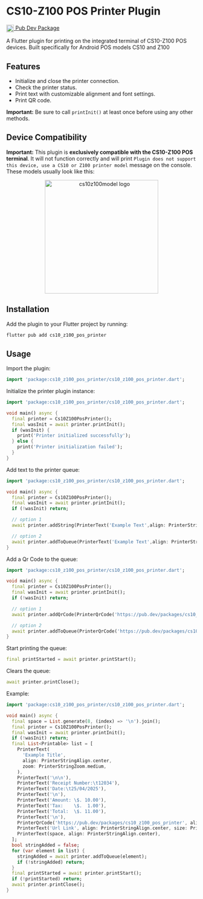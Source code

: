 # CS10-Z100 POS Printer Plugin

[<img src="https://github.com/user-attachments/assets/6f0b1f67-f682-4f82-9f21-4822bf07cdfb" alt="pubdev logo" width="20" align="absmiddle"/> Pub Dev Package](https://pub.dev/packages/cs10_z100_pos_printer)


A Flutter plugin for printing on the integrated terminal of CS10-Z100 POS devices.
Built specifically for Android POS models CS10 and Z100

## Features

* Initialize and close the printer connection.
* Check the printer status.
* Print text with customizable alignment and font settings.
* Print QR code.

**Important:** Be sure to call `printInit()` at least once before using any other methods.

## Device Compatibility

**Important:** This plugin is **exclusively compatible with the CS10-Z100 POS terminal**. It will not function correctly and will print  `Plugin does not support this device, use a CS10 or Z100 printer model` message on the console.
These models usually look like this:

<p align="center">
  <img src="https://github.com/user-attachments/assets/f41772cd-8128-4460-842d-8d85202d145c" alt="cs10z100model logo" width="300"/>
</p>

## Installation

Add the plugin to your Flutter project by running:

```bash
flutter pub add cs10_z100_pos_printer
```

## Usage

Import the plugin:

```dart
import 'package:cs10_z100_pos_printer/cs10_z100_pos_printer.dart';
```

Initialize the printer plugin instance:

```dart 
import 'package:cs10_z100_pos_printer/cs10_z100_pos_printer.dart';

void main() async {
  final printer = Cs10Z100PosPrinter();
  final wasInit = await printer.printInit();
  if (wasInit) {
    print('Printer initialized successfully');
  } else {
    print('Printer initialization failed');
  }
}
```

Add text to the printer queue:

```dart 
import 'package:cs10_z100_pos_printer/cs10_z100_pos_printer.dart';

void main() async {
  final printer = Cs10Z100PosPrinter();
  final wasInit = await printer.printInit();
  if (!wasInit) return;

  // option 1
  await printer.addString(PrinterText('Example Text',align: PrinterStringAlign.center,zoom: PrinterStringZoom.medium));

  // option 2
  await printer.addToQueue(PrinterText('Example Text',align: PrinterStringAlign.center,zoom: PrinterStringZoom.medium));
}
```

Add a Qr Code to the queue:

```dart 
import 'package:cs10_z100_pos_printer/cs10_z100_pos_printer.dart';

void main() async {
  final printer = Cs10Z100PosPrinter();
  final wasInit = await printer.printInit();
  if (!wasInit) return;

  // option 1
  await printer.addQrCode(PrinterQrCode('https://pub.dev/packages/cs10_z100_pos_printer', align: PrinterStringAlign.center));

  // option 2
  await printer.addToQueue(PrinterQrCode('https://pub.dev/packages/cs10_z100_pos_printer', align: PrinterStringAlign.center));
}
```

Start printing the queue:

```dart 
final printStarted = await printer.printStart();
```

Clears the queue:

```dart 
await printer.printClose();
```

Example:

```dart 
import 'package:cs10_z100_pos_printer/cs10_z100_pos_printer.dart';

void main() async {
  final space = List.generate(8, (index) => '\n').join();
  final printer = Cs10Z100PosPrinter();
  final wasInit = await printer.printInit();
  if (!wasInit) return;
  final List<Printable> list = [
    PrinterText(
      'Example Title',
      align: PrinterStringAlign.center,
      zoom: PrinterStringZoom.medium,
    ),
    PrinterText('\n\n'),
    PrinterText('Receipt Number:\t12034'),
    PrinterText('Date:\t25/04/2025'),
    PrinterText('\n'),
    PrinterText('Amount: \$. 10.00'),
    PrinterText('Tax:    \$.  1.00'),
    PrinterText('Total:  \$. 11.00'),
    PrinterText('\n'),
    PrinterQrCode('https://pub.dev/packages/cs10_z100_pos_printer', align: PrinterStringAlign.center),
    PrinterText('Url Link', align: PrinterStringAlign.center, size: PrinterStringSize.small),
    PrinterText(space, align: PrinterStringAlign.center),
  ];
  bool stringAdded = false;
  for (var element in list) {
    stringAdded = await printer.addToQueue(element);
    if (!stringAdded) return;
  }
  final printStarted = await printer.printStart();
  if (!printStarted) return;
  await printer.printClose();
}
```

